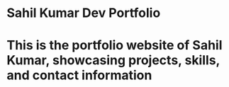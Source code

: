 # Sahil Kumar Dev Portfolio
# This is the portfolio website of Sahil Kumar, showcasing projects, skills, and contact information
